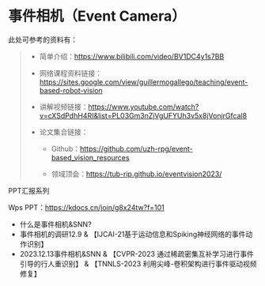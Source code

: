 # 事件相机（Event Camera）

此处可参考的资料有：

> - 简单介绍：<https://www.bilibili.com/video/BV1DC4y1s7BB>
>
> - 网络课程资料链接：<https://sites.google.com/view/guillermogallego/teaching/event-based-robot-vision>
>
> - 讲解视频链接：<https://www.youtube.com/watch?v=cXSdPdhH4RI&list=PL03Gm3nZjVgUFYUh3v5x8jVonjrGfcal8>
>
> - 论文集合链接：
>
>   - Github：<https://github.com/uzh-rpg/event-based_vision_resources>
>
>   - 领域顶会：<https://tub-rip.github.io/eventvision2023/>

PPT汇报系列

Wps PPT：<https://kdocs.cn/join/g8x24tw?f=101>

- 什么是事件相机&SNN?
- 事件相机的调研12.9 & 【IJCAI-21基于运动信息和Spiking神经网络的事件动作识别】
- 2023.12.13事件相机&SNN & 【CVPR-2023 通过稀疏密集互补学习进行事件引导的行人重识别】 & 【TNNLS-2023 利用尖峰-卷积架构进行事件驱动视频修复】
